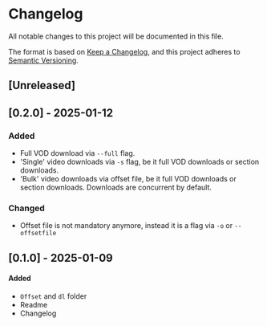 # Changelog

All notable changes to this project will be documented in this file.

The format is based on [Keep a Changelog](https://keepachangelog.com/en/1.1.0/),
and this project adheres to [Semantic Versioning](https://semver.org/spec/v2.0.0.html).

## [Unreleased]
## [0.2.0] - 2025-01-12
### Added
- Full VOD download via `--full` flag.
- 'Single' video downloads via `-s` flag, be it full VOD downloads or section downloads.
- 'Bulk' video downloads via offset file, be it full VOD downloads or section downloads. Downloads are concurrent by default.

### Changed
- Offset file is not mandatory anymore, instead it is a flag via `-o` or `--offsetfile`

## [0.1.0] - 2025-01-09
#### Added
- `Offset` and `dl` folder
- Readme
- Changelog